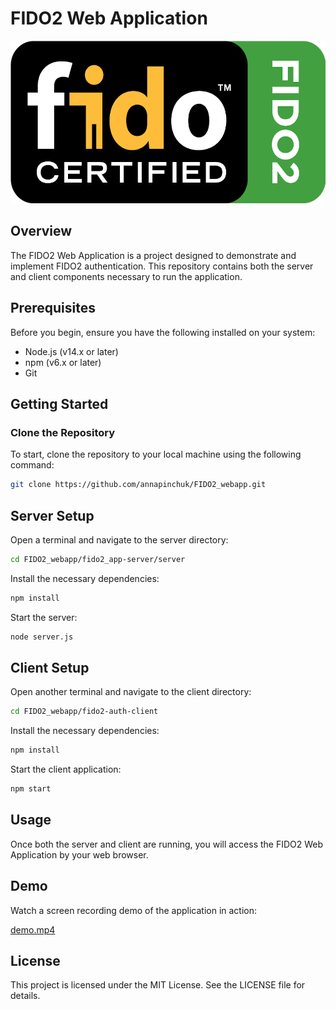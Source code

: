 # FIDO2 Web Application
<img src="https://github.com/annapinchuk/FIDO2_webapp/blob/main/images/fido2.png" width="800" height="260" />

## Overview
The FIDO2 Web Application is a project designed to demonstrate and implement FIDO2 authentication. This repository contains both the server and client components necessary to run the application.

## Prerequisites
Before you begin, ensure you have the following installed on your system:

- Node.js (v14.x or later)
- npm (v6.x or later)
- Git

## Getting Started

### Clone the Repository
To start, clone the repository to your local machine using the following command:
```sh
git clone https://github.com/annapinchuk/FIDO2_webapp.git
```
## Server Setup
Open a terminal and navigate to the server directory:
```sh
cd FIDO2_webapp/fido2_app-server/server
```
Install the necessary dependencies:
```sh
npm install
```
Start the server:
```sh
node server.js
```

## Client Setup

Open another terminal and navigate to the client directory:
```sh
cd FIDO2_webapp/fido2-auth-client
```
Install the necessary dependencies:
```sh
npm install
```
Start the client application:
```sh
npm start
```

## Usage

Once both the server and client are running, you will access the FIDO2 Web Application by your web browser.

## Demo
Watch a screen recording demo of the application in action:

[demo.mp4](https://github.com/annapinchuk/FIDO2_webapp/blob/main/Captures/fido2_auto.mp4.git)

## License
This project is licensed under the MIT License. See the LICENSE file for details.



